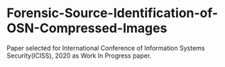 # Forensic-Source-Identification-of-OSN-Compressed-Images

Paper selected for International Conference of Information Systems Security(ICISS), 2020 as Work In Progress paper.
